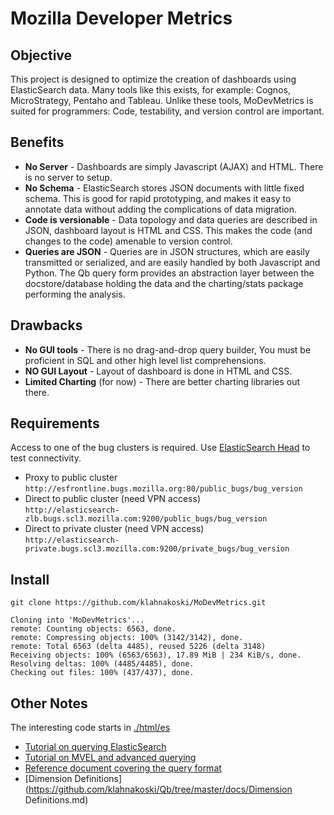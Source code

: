 
Mozilla Developer Metrics
=========================

Objective
---------

This project is designed to optimize the creation of dashboards using ElasticSearch data.  Many tools like this exists,
for example: Cognos, MicroStrategy, Pentaho and Tableau.  Unlike these tools, MoDevMetrics is suited for programmers:
Code, testability, and version control are important.

Benefits
--------

  * **No Server** - Dashboards are simply Javascript (AJAX) and HTML.  There is no server to setup.
  * **No Schema** - ElasticSearch stores JSON documents with little fixed schema.  This is good for rapid prototyping,
  and makes it easy to annotate data without adding the complications of data migration.
  * **Code is versionable** - Data topology and data queries are described in JSON, dashboard layout is HTML and CSS.
  This makes the code (and changes to the code) amenable to version control.
  * **Queries are JSON** - Queries are in JSON structures, which are easily transmitted or serialized, and are easily
  handled by both Javascript and Python.  The Qb query form provides an abstraction layer between the docstore/database
  holding the data and the charting/stats package performing the analysis.

Drawbacks
---------

  * **No GUI tools** - There is no drag-and-drop query builder, You must be proficient in SQL and other high level list
  comprehensions.
  * **NO GUI Layout** - Layout of dashboard is done in HTML and CSS.
  * **Limited Charting** (for now) - There are better charting libraries out there.  

Requirements
------------

Access to one of the bug clusters is required.  Use [ElasticSearch Head](https://github.com/mobz/elasticsearch-head) to
test connectivity.

  - Proxy to public cluster<br>```http://esfrontline.bugs.mozilla.org:80/public_bugs/bug_version```
  - Direct to public cluster (need VPN access)<br>```http://elasticsearch-zlb.bugs.scl3.mozilla.com:9200/public_bugs/bug_version```
  - Direct to private cluster (need VPN access)<br>```http://elasticsearch-private.bugs.scl3.mozilla.com:9200/private_bugs/bug_version```

Install
-------

    git clone https://github.com/klahnakoski/MoDevMetrics.git
    
    Cloning into 'MoDevMetrics'...
    remote: Counting objects: 6563, done.
    remote: Compressing objects: 100% (3142/3142), done.
	remote: Total 6563 (delta 4485), reused 5226 (delta 3148)
	Receiving objects: 100% (6563/6563), 17.89 MiB | 234 KiB/s, done.
	Resolving deltas: 100% (4485/4485), done.
	Checking out files: 100% (437/437), done.

Other Notes
-----------
The interesting code starts in [./html/es](./html/es)

  - [Tutorial on querying ElasticSearch](https://github.com/klahnakoski/Qb/tree/master/docs/BZ_Tutorial.md)
  - [Tutorial on MVEL and advanced querying](https://github.com/klahnakoski/Qb/tree/master/docs/MVEL_Tutorial.md)
  - [Reference document covering the query format](https://github.com/klahnakoski/Qb/tree/master/docs/Qb_Reference.md)
  - [Dimension Definitions](https://github.com/klahnakoski/Qb/tree/master/docs/Dimension Definitions.md)